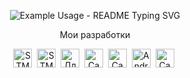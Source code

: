 <a href="https://github.com/rustam6274/STM32F3DISCOVERY" style="text-decoration:none">
<p align="center">
  <img src="https://readme-typing-svg.demolab.com/?lines=Разработка+программного+обеспечения&width=380&height=50&duration=4000&color=DBF71F&center=true&pause=1000" alt="Example Usage - README Typing SVG">
</p>
</a>
<p align="center">
  <p align="center">Мои разработки</p>
</p>



<p align="center">
<a href="https://github.com/rustam6274/STM32F3DISCOVERY" style="text-decoration:none"><img src="https://cdn.jsdelivr.net/gh/devicons/devicon@latest/icons/c/c-original.svg" title="STM32, ESP32, ..." width="30" height= "30"/></a>&nbsp;
<a href="https://github.com/rustam6274/STM32F3DISCOVERY" style="text-decoration:none"><img src="https://cdn.jsdelivr.net/gh/devicons/devicon@latest/icons/cplusplus/cplusplus-original.svg" title="STM32 и ESP32 c FreeRTOS" width="30" height= "30"/></a>&nbsp;
<a href="https://github.com/rustam6274/Win_vcp" style="text-decoration:none"><img src="https://cdn.jsdelivr.net/gh/devicons/devicon@latest/icons/csharp/csharp-original.svg" title="Для PC" width="30" height= "30"/></a>&nbsp;
<a href="https://askue.kompas-rus.ru" style="text-decoration:none"><img src="https://cdn.jsdelivr.net/gh/devicons/devicon@latest/icons/php/php-original.svg" title="Сайты и облачные сервисы" width="30" height= "30"/></a>&nbsp;
<a href="https://kompas-rus.ru" style="text-decoration:none"><img src="https://cdn.jsdelivr.net/gh/devicons/devicon@latest/icons/java/java-original.svg" title="Сайты и облачные сервисы" width="30" height= "30"/></a>&nbsp;
<a href="https://kompas-rus.ru" style="text-decoration:none"><img src="https://cdn.jsdelivr.net/gh/devicons/devicon@latest/icons/android/android-plain.svg" title="Android+OpenGL_ES" width="30" height= "30"/></a>&nbsp;
<a href="https://kompas-rus.ru" style="text-decoration:none"><img src="https://cdn.jsdelivr.net/gh/devicons/devicon@latest/icons/python/python-original.svg" title="Сайты и облачные сервисы" width="30" height= "30"/></a>&nbsp;
</p>         
          
          
          
          

          
